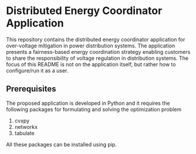 # Distributed Energy Coordinator Application

This repository contains the distributed energy coordinator application for over-voltage mitigation in power distribution systems. The application presents a fairness-based energy coordination strategy enabling customers to share the responsibility of voltage regulation in distribution systems. The focus of this README is not on the application itself, but rather how to configure/run it as a user.


## Prerequisites

The proposed application is developed in Python and it requires the following packages for formulating and solving the optimization problem

1.  cvxpy
2.  networkx
3.  tabulate

All these packages can be installed using pip.
